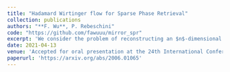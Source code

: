```yaml
---
title: "Hadamard Wirtinger flow for Sparse Phase Retrieval"
collection: publications
authors: "**F. Wu**, P. Rebeschini"
code: "https://github.com/fawuuu/mirror_spr"
excerpt: 'We consider the problem of reconstructing an $n$-dimensional $k$-sparse signal from a set of magnitude-only measurements. Formulating the problem as an unregularized empirical risk minimization task, we study the sample complexity performance of gradient descent with Hadamard parametrization, which we call Hadamard Wirtinger flow (HWF). Provided knowledge of the signal sparsity $k$, we prove that a single step of HWF is able to recover the support from $\mathcal{O}(kx_{max}^{-2}\log n)$ samples, where $x_{max}$ is the largest component of the signal in magnitude. This support recovery procedure can be used to initialize existing reconstruction methods and yields algorithms with total runtime proportional to the cost of reading the data and improved sample complexity, which is linear in $k$ when the signal contains at least one large component. We numerically investigate the performance of HWF at convergence and show that, while not requiring any explicit form of regularization nor knowledge of $k$, HWF adapts to the signal sparsity and reconstructs sparse signals with fewer measurements than existing gradient based methods.'
date: 2021-04-13
venue: 'Accepted for oral presentation at the 24th International Conference on Artificial Intelligence and Statistics (AISTATS)'
paperurl: 'https://arxiv.org/abs/2006.01065'
---
```

